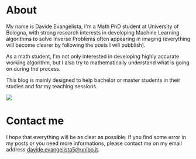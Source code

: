 # About
My name is Davide Evangelista, I'm a Math PhD student at University of Bologna, with strong research interests in developing Machine Learning algorithms to solve Inverse Problems often appearing in imaging (everything will become clearer by following the posts I will pubblish). 

As a math student, I'm not only interested in developing highly accurate working algorithm, but I also try to mathematically understand what is going on during the process.

This blog is mainly designed to help bachelor or master students in their studies and for my teaching sessions.

![](https://www.unibo.it/uniboweb/utils/UserImage.aspx?IdAnagrafica=923305&IdFoto=c2e9b60e)

# Contact me

I hope that everything will be as clear as possible. If you find some error in my posts or you need more informations, please contact me on my email address [davide.evangelista5@unibo.it](mailto:davide.evangelista5@unibo.it).